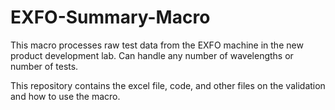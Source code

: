 # EXFO-Summary-Macro
This macro processes raw test data from the EXFO machine in the new product development lab. Can handle any number of wavelengths or number of tests.

This repository contains the excel file, code, and other files on the validation and how to use the macro.
